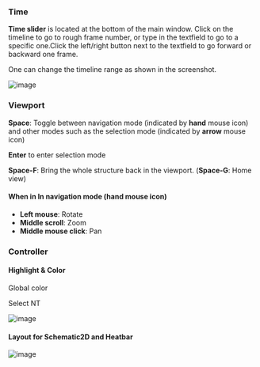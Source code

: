 ### Time

**Time slider** is located at the bottom of the main window. Click on the timeline to go to rough frame number, or type in the textfield to go to a specific one.Click the left/right button next to the textfield to go forward or backward one frame. 

One can change the timeline range as shown in the screenshot.

![image](https://user-images.githubusercontent.com/8460424/211726679-db19c355-d90b-43b7-978f-1f958fa8d020.png)

### Viewport

**Space**: Toggle between navigation mode (indicated by **hand** mouse icon) and other modes such as the selection mode (indicated by **arrow** mouse icon)

**Enter** to enter selection mode 

**Space-F**: Bring the whole structure back in the viewport. (**Space-G**: Home view)

#### When in In navigation mode (**hand** mouse icon) 

  - **Left mouse**: Rotate 
  - **Middle scroll**: Zoom
  - **Middle mouse click**: Pan

### Controller

#### Highlight & Color 

Global color 

Select NT 

![image](https://user-images.githubusercontent.com/8460424/211728606-780b779c-2c7f-4a35-9df3-fe230aeeded6.png)


#### Layout for Schematic2D and Heatbar 


![image](https://user-images.githubusercontent.com/8460424/211728676-9d9d36a9-e29d-4e74-802a-c988390065c3.png)
